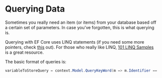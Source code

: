 # Querying Data

Sometimes you really need an item (or items) from your database based off a certain set of parameters. In case you've forgotten, this is what querying is.

Querying with EF Core uses LINQ statements (if you need some more pointers, check [this](https://www.microsoft.com/net/tutorials/csharp/getting-started/linq) out). For those who really like LINQ, [101 LINQ Samples](https://code.msdn.microsoft.com/101-LINQ-Samples-3fb9811b) is a great resource.

The basic format of queries is:

```c#
variableToStoreQuery = context.Model.QueryKeyWord(m => m.Identifier == value)
```